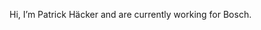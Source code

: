 Hi, I’m Patrick Häcker and are currently working for Bosch.

<!---
PatrickHaecker/PatrickHaecker is a ✨ special ✨ repository because its `README.md` (this file) appears on your GitHub profile.
You can click the Preview link to take a look at your changes.
--->
